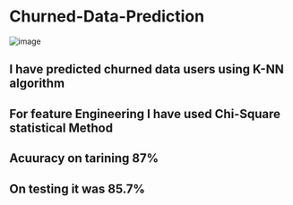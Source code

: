 # Churned-Data-Prediction
![image](https://miro.medium.com/proxy/1*osC29H34Bw19gqYFc6FWcA@2x.jpeg)
## I have predicted churned data users using K-NN algorithm 
## For feature Engineering I have used Chi-Square statistical Method
## Acuuracy on tarining 87%
## On testing it was 85.7%
